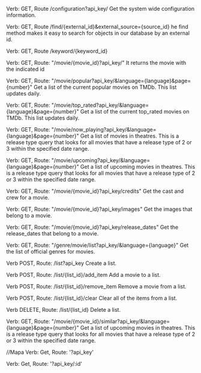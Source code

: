 Verb: GET, Route /configuration?api_key/
Get the system wide configuration information.

Verb: GET, Route /find/{external_id}&external_source={source_id}
he find method makes it easy to search for objects in our database by an external id.

Verb: GET, Route /keyword/{keyword_id}

Verb: GET, Route: "/movie/{movie_id}?api_key/"
It returns the movie with the indicated id

Verb: GET, Route: "/movie/popular?api_key/&language={language}&page={number}"
Get a list of the current popular movies on TMDb. This list updates daily.

Verb: GET, Route: "/movie/top_rated?api_key/&language={language}&page={number}"
Get a list of the current top_rated movies on TMDb. This list updates daily.

Verb: GET, Route: "/movie/now_playing?api_key/&language={language}&page={number}"
Get a list of movies in theatres. This is a release type query that looks for all movies that have a release type of 2 or 3 within the specified date range.

Verb: GET, Route: "/movie/upcoming?api_key/&language={language}&page={number}"
Get a list of upcoming movies in theatres. This is a release type query that looks for all movies that have a release type of 2 or 3 within the specified date range.

Verb: GET, Route: "/movie/{movie_id}?api_key/credits"
Get the cast and crew for a movie.

Verb: GET, Route: "/movie/{movie_id}?api_key/images"
Get the images that belong to a movie.

Verb: GET, Route: "/movie/{movie_id}?api_key/release_dates"
Get the release_dates that belong to a movie.

Verb: GET, Route: "/genre/movie/list?api_key/&language={language}"
Get the list of official genres for movies.

Verb POST, Route: /list?api_key
Create a list.

Verb POST, Route: /list/{list_id}/add_item
Add a movie to a list.

Verb POST, Route: /list/{list_id}/remove_item
Remove a movie from a list.

Verb POST, Route: /list/{list_id}/clear
Clear all of the items from a list.

Verb DELETE, Route: /list/{list_id}
Delete a list.

Verb: GET, Route: "/movie/{movie_id}/similar?api_key/&language={language}&page={number}"
Get a list of upcoming movies in theatres. This is a release type query that looks for all movies that have a release type of 2 or 3 within the specified date range.

//Mapa
Verb: Get, Route: '?api_key'

Verb: Get, Route: '?api_key/:id'
